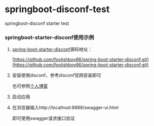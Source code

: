 # springboot-disconf-test
springboot-disconf starter test

### springboot-starter-disconf使用示例

1. [spring-boot-starter-disconf](https://github.com/foolishboy66/spring-boot-starter-disconf.git)源码地址：

   [https://github.com/foolishboy66/spring-boot-starter-disconf.git](https://github.com/foolishboy66/spring-boot-starter-disconf.git)

2. 安装使用disconf，参考disconf官网安装即可

   也可参照[个人博客](https://blog.csdn.net/foolishboy_w)

3. 启动应用

4. 在浏览器输入http://localhost:8888/swagger-ui.html

   即可使用swagger请求接口验证

